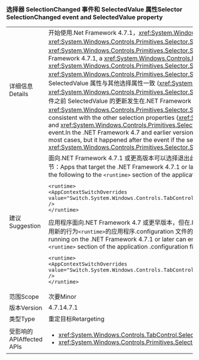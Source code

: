 ### <a name="selector-selectionchanged-event-and-selectedvalue-property"></a><span data-ttu-id="48d1e-101">选择器 SelectionChanged 事件和 SelectedValue 属性</span><span class="sxs-lookup"><span data-stu-id="48d1e-101">Selector SelectionChanged event and SelectedValue property</span></span>

|   |   |
|---|---|
|<span data-ttu-id="48d1e-102">详细信息</span><span class="sxs-lookup"><span data-stu-id="48d1e-102">Details</span></span>|<span data-ttu-id="48d1e-103">开始使用.Net Framework 4.7.1，<xref:System.Windows.Controls.Primitives.Selector>始终更新的值，其<xref:System.Windows.Controls.Primitives.Selector.SelectedValue%2A>属性之前引发<xref:System.Windows.Controls.Primitives.Selector.SelectionChanged>时其所选内容更改事件。</span><span class="sxs-lookup"><span data-stu-id="48d1e-103">Starting with the .Net Framework 4.7.1, a <xref:System.Windows.Controls.Primitives.Selector> always updates the value of its <xref:System.Windows.Controls.Primitives.Selector.SelectedValue%2A> property before raising the <xref:System.Windows.Controls.Primitives.Selector.SelectionChanged> event, when its selection changes.</span></span> <span data-ttu-id="48d1e-104">这使得 SelectedValue 属性与其他选择属性一致 (<xref:System.Windows.Controls.Primitives.Selector.SelectedItem%2A>和<xref:System.Windows.Controls.Primitives.Selector.SelectedIndex%2A>)，在引发事件之前更新其。在大多数情况下，事件之前 SelectedValue 的更新发生在.NET Framework 4.7 和早期版本中，但如果所选内容更改引起的更改发生在事件后<xref:System.Windows.Controls.Primitives.Selector.SelectedValue%2A>属性。</span><span class="sxs-lookup"><span data-stu-id="48d1e-104">This makes the SelectedValue property consistent with the other selection properties (<xref:System.Windows.Controls.Primitives.Selector.SelectedItem%2A> and <xref:System.Windows.Controls.Primitives.Selector.SelectedIndex%2A>), which are updated before raising the event.In the .NET Framework 4.7 and earlier versions, the update to SelectedValue happened before the event in most cases, but it happened after the event if the selection change was caused by changing the <xref:System.Windows.Controls.Primitives.Selector.SelectedValue%2A> property.</span></span>|
|<span data-ttu-id="48d1e-105">建议</span><span class="sxs-lookup"><span data-stu-id="48d1e-105">Suggestion</span></span>|<span data-ttu-id="48d1e-106">面向.NET Framework 4.7.1 或更高版本可以选择退出此应用更改，并通过添加以下使用旧行为<code>&lt;runtime&gt;</code>应用程序配置文件节：</span><span class="sxs-lookup"><span data-stu-id="48d1e-106">Apps that target the .NET Framework 4.7.1 or later can opt out of this change and use legacy behavior by adding the following to the <code>&lt;runtime&gt;</code> section of the application configuration file:</span></span><pre><code class="language-xml">&lt;runtime&gt;&#13;&#10;&lt;AppContextSwitchOverrides&#13;&#10;value=&quot;Switch.System.Windows.Controls.TabControl.SelectionPropertiesCanLagBehindSelectionChangedEvent=true&quot; /&gt;&#13;&#10;&lt;/runtime&gt;&#13;&#10;</code></pre><span data-ttu-id="48d1e-107">应用程序面向.NET Framework 4.7 或更早版本，但在.NET Framework 4.7.1 上运行或更高版本可以通过添加以下行将对启用新的行为<code>&lt;runtime&gt;</code>的应用程序.configuration 文件的部分：</span><span class="sxs-lookup"><span data-stu-id="48d1e-107">Apps that target the .NET Framework 4.7 or earlier but are running on the .NET Framework 4.7.1 or later can enable the new behavior by adding the following line to the <code>&lt;runtime&gt;</code> section of the application .configuration file:</span></span><pre><code class="language-xml">&lt;runtime&gt;&#13;&#10;&lt;AppContextSwitchOverrides value=&quot;Switch.System.Windows.Controls.TabControl.SelectionPropertiesCanLagBehindSelectionChangedEvent=false&quot; /&gt;&#13;&#10;&lt;/runtime&gt;&#13;&#10;</code></pre>|
|<span data-ttu-id="48d1e-108">范围</span><span class="sxs-lookup"><span data-stu-id="48d1e-108">Scope</span></span>|<span data-ttu-id="48d1e-109">次要</span><span class="sxs-lookup"><span data-stu-id="48d1e-109">Minor</span></span>|
|<span data-ttu-id="48d1e-110">版本</span><span class="sxs-lookup"><span data-stu-id="48d1e-110">Version</span></span>|<span data-ttu-id="48d1e-111">4.7.1</span><span class="sxs-lookup"><span data-stu-id="48d1e-111">4.7.1</span></span>|
|<span data-ttu-id="48d1e-112">类型</span><span class="sxs-lookup"><span data-stu-id="48d1e-112">Type</span></span>|<span data-ttu-id="48d1e-113">重定目标</span><span class="sxs-lookup"><span data-stu-id="48d1e-113">Retargeting</span></span>|
|<span data-ttu-id="48d1e-114">受影响的 API</span><span class="sxs-lookup"><span data-stu-id="48d1e-114">Affected APIs</span></span>|<ul><li><xref:System.Windows.Controls.TabControl.SelectedContent?displayProperty=nameWithType></li><li><xref:System.Windows.Controls.Primitives.Selector.SelectionChanged?displayProperty=nameWithType></li></ul>|

